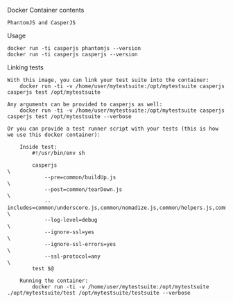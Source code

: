 Docker Container contents

    PhantomJS and CasperJS

Usage

    docker run -ti casperjs phantomjs --version
    docker run -ti casperjs casperjs --version

Linking tests

    With this image, you can link your test suite into the container:
        docker run -ti -v /home/user/mytestsuite:/opt/mytestsuite casperjs casperjs test /opt/mytestsuite
	
	Any arguments can be provided to casperjs as well:
	    docker run -ti -v /home/user/mytestsuite:/opt/mytestsuite casperjs casperjs test /opt/mytestsuite --verbose
	    
	Or you can provide a test runner script with your tests (this is how we use this docker container):
	    
	    Inside test:
	        #!/usr/bin/env sh

            casperjs                                                                \
                --pre=common/buildUp.js                                             \
                --post=common/tearDown.js                                           \
                --includes=common/underscore.js,common/nomadize.js,common/helpers.js,common/constants.js,common/scenario.js \
                --log-level=debug                                                   \
                --ignore-ssl=yes                                                    \
                --ignore-ssl-errors=yes                                             \
                --ssl-protocol=any                                                  \
            test $@
        
        Running the container:
            docker run -ti -v /home/user/mytestsuite:/opt/mytestsuite ./opt/mytestsuite/test /opt/mytestsuite/testsuite --verbose
